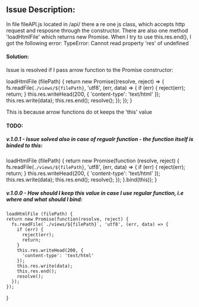 ## Issue Description:
In file fileAPI.js located in  /api/ there a re one js class, which accepts http request and resposne through the constructor. There are also one method 'loadHtmlFile' which returns new Promise. When I try to use this.res.end(), I got the following error:
TypeError: Cannot read property 'res' of undefined

#### Solution:
Issue is resolved if I pass arrow function to the Promise constructor:

  loadHtmlFile (filePath) {
    return new Promise((resolve, reject) => {
      fs.readFile(`./views/${filePath}`, 'utf8', (err, data) => {
        if (err) {
          reject(err);
          return;
        }
        this.res.writeHead(200, {
          'content-type': 'text/html'
        });
        this.res.write(data);
        this.res.end();
        resolve();
      });
    });
  }

  This is because arrow functions do ot keeps the 'this' value

#### TODO:
##### v.1.0.1 - Issue solved also in case of regualr function - the function itself is binded to this:
  loadHtmlFile (filePath) {
    return new Promise(function (resolve, reject) {
      fs.readFile(`./views/${filePath}`, 'utf8', (err, data) => {
        if (err) {
          reject(err);
          return;
        }
        this.res.writeHead(200, {
          'content-type': 'text/html'
        });
        this.res.write(data);
        this.res.end();
        resolve();
      });
    }.bind(this));
  }

##### v.1.0.0 - How should I keep this value in case I use regular function, i.e where and what should I bind:
    loadHtmlFile (filePath) {
    return new Promise(function(resolve, reject) {
      fs.readFile(`./views/${filePath}`, 'utf8', (err, data) => {
        if (err) {
          reject(err);
          return;
        }
        this.res.writeHead(200, {
          'content-type': 'text/html'
        });
        this.res.write(data);
        this.res.end();
        resolve();
      });
    });
  }
